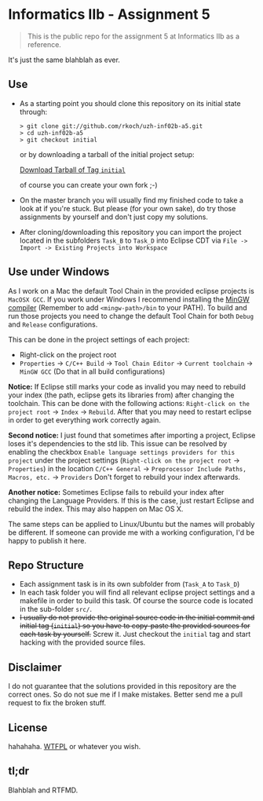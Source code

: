 Informatics IIb - Assignment 5
==============================

> This is the public repo for the assignment 5 at Informatics IIb as a reference.

It's just the same blahblah as ever.


Use
---

* As a starting point you should clone this repository on its initial state through:

  ```shell
  > git clone git://github.com/rkoch/uzh-inf02b-a5.git
  > cd uzh-inf02b-a5
  > git checkout initial
  ```

  or by downloading a tarball of the initial project setup:

  [Download Tarball of Tag `initial`](https://github.com/rkoch/uzh-inf02b-a5/archive/initial.zip)

  of course you can create your own fork ;-)
* On the master branch you will usually find my finished code to take a look at if you're stuck. But please (for your own sake), do try those assignments by yourself and don't just copy my solutions.
* After cloning/downloading this repository you can import the project located in the subfolders `Task_B` to `Task_D` into Eclipse CDT via `File -> Import -> Existing Projects into Workspace`


Use under Windows
--------------

As I work on a Mac the default Tool Chain in the provided eclipse projects is `MacOSX GCC`. If you work under Windows I recommend installing the [MinGW compiler](http://www.mingw.org/) (Remember to add `<mingw-path>/bin` to your PATH). To build and run those projects you need to change the default Tool Chain for both `Debug` and `Release` configurations.

This can be done in the project settings of each project:
* Right-click on the project root
* `Properties` -> `C/C++ Build` -> `Tool Chain Editor` -> `Current toolchain` -> `MinGW GCC` (Do that in all build configurations)

__Notice:__ If Eclipse still marks your code as invalid you may need to rebuild your index (the path, eclipse gets its libraries from) after changing the toolchain. This can be done with the following actions: `Right-click on the project root` -> `Index` -> `Rebuild`. After that you may need to restart eclipse in order to get everything work correctly again.

__Second notice:__ I just found that sometimes after importing a project, Eclipse loses it's dependencies to the std lib. This issue can be resolved by enabling the checkbox `Enable language settings providers for this project` under the project settings (`Right-click on the project root` -> `Properties`) in the location `C/C++ General` -> `Preprocessor Include Paths, Macros, etc.` -> `Providers`
Don't forget to rebuild your index afterwards.

__Another notice:__ Sometimes Eclipse fails to rebuild your index after changing the Language Providers. If this is the case, just restart Eclipse and rebuild the index. This may also happen on Mac OS X.

The same steps can be applied to Linux/Ubuntu but the names will probably be different. If someone can provide me with a working configuration, I'd be happy to publish it here.


Repo Structure
--------------

* Each assignment task is in its own subfolder from (`Task_A` to `Task_D`)
* In each task folder you will find all relevant eclipse project settings and a makefile in order to build this task. Of course the source code is located in the sub-folder `src/`.
* ~~I usually do not provide the original source code in the initial commit and initial tag (`initial`) so you have to copy-paste the provided sources for each task by yourself.~~ Screw it. Just checkout the `initial` tag and start hacking with the provided source files.


Disclaimer
----------

I do not guarantee that the solutions provided in this repository are the correct ones. So do not sue me if I make mistakes. Better send me a pull request to fix the broken stuff.


License
-------

hahahaha. [WTFPL](http://www.wtfpl.net/) or whatever you wish.


tl;dr
-----

Blahblah and RTFMD.

